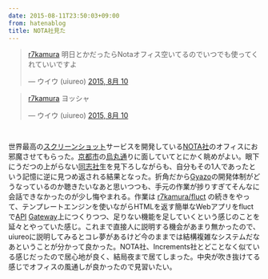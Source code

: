 ```yaml
---
date: 2015-08-11T23:50:03+09:00
from: hatenablog
title: NOTA社見た
---
```


<blockquote class="twitter-tweet" lang="ja"><p lang="ja" dir="ltr"><a href="https://twitter.com/r7kamura">r7kamura</a> 明日とかだったらNotaオフィス空いてるのでいつでも使ってくれていいですよ</p>&mdash; ウイウ (uiureo) <a href="https://twitter.com/uiureo/status/630692002217111552">2015, 8月 10</a></blockquote>


<script async src="//platform.twitter.com/widgets.js" charset="utf-8"></script>




<blockquote class="twitter-tweet" lang="ja"><p lang="ja" dir="ltr"><a href="https://twitter.com/r7kamura">r7kamura</a> ヨッシャ</p>&mdash; ウイウ (uiureo) <a href="https://twitter.com/uiureo/status/630768349442539521">2015, 8月 10</a></blockquote>


<script async src="//platform.twitter.com/widgets.js" charset="utf-8"></script>


<p><img src="https://pbs.twimg.com/media/CMIFSqwVAAAXMy_.jpg:large" alt="" /></p>

<p><img src="https://pbs.twimg.com/media/CMGTo2QVEAgZfh9.jpg:large" alt="" /></p>

<p>世界最高の<a class="keyword" href="http://d.hatena.ne.jp/keyword/%A5%B9%A5%AF%A5%EA%A1%BC%A5%F3%A5%B7%A5%E7%A5%C3%A5%C8">スクリーンショット</a>サービスを開発している<a href="NOTA%20Inc.](http://www.notainc.com/ja">NOTA社</a>のオフィスにお邪魔させてもらった。<a class="keyword" href="http://d.hatena.ne.jp/keyword/%B5%FE%C5%D4%BB%D4">京都市</a>の<a class="keyword" href="http://d.hatena.ne.jp/keyword/%B1%A8%B4%DD%C4%CC">烏丸通</a>りに面していてとにかく眺めがよい。眼下にうだつの上がらない<a class="keyword" href="http://d.hatena.ne.jp/keyword/%C6%B1%BB%D6%BC%D2">同志社</a>生を見下ろしながらも、自分もその1人であったという記憶に逆に見つめ返される結果となった。折角だから<a class="keyword" href="http://d.hatena.ne.jp/keyword/Gyazo">Gyazo</a>の開発体制がどうなっているのか聴きたいなあと思いつつも、手元の作業が捗りすぎてそんなに会話できなかったのが少し悔やまれる。作業は <a href="https://github.com/r7kamura/fluct">r7kamura/fluct</a> の続きをやって、テンプレートエンジンを使いながらHTMLを返す簡単なWebアプリをfluctで<a class="keyword" href="http://d.hatena.ne.jp/keyword/API">API</a> <a class="keyword" href="http://d.hatena.ne.jp/keyword/Gateway">Gateway</a>上につくりつつ、足りない機能を足していくという感じのことを延々とやっていた感じ。これまで直接人に説明する機会があまり無かったので、uiureoに説明してみるとコレ夢があるけど今のままでは結構複雑なシステムだなあということが分かって良かった。NOTA社、Increments社とどことなく似ている感じだったので居心地が良く、結局夜まで居てしまった。中央が吹き抜けてる感じでオフィスの風通しが良かったので見習いたい。</p>

